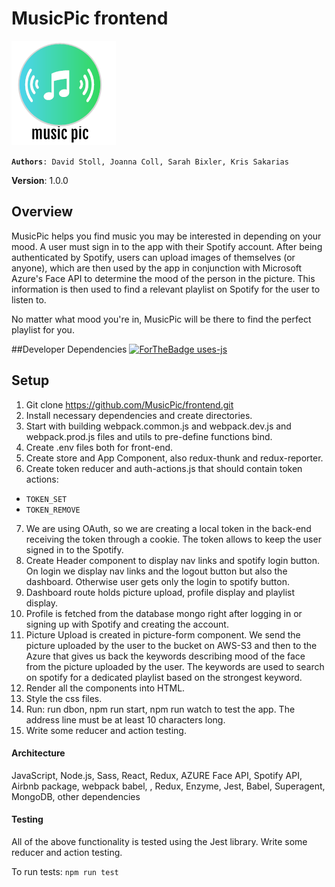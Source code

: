 # MusicPic frontend

![MusicPic-logo](./src/assets/logo2.png)

**```Authors```**```: David Stoll, Joanna Coll, Sarah Bixler, Kris Sakarias ```

**Version**: 1.0.0

## Overview

MusicPic helps you find music you may be interested in depending on your mood. A user must sign in to the app with their Spotify account. After being authenticated by Spotify, users can upload images of themselves (or anyone), which are then used by the app in conjunction with Microsoft Azure's Face API to determine the mood of the person in the picture. This information is then used to find a relevant playlist on Spotify for the user to listen to. 

No matter what mood you're in, MusicPic will be there to find the perfect playlist for you.

##Developer Dependencies
[![ForTheBadge uses-js](https://ForTheBadge.com/images/badges/uses-js.svg)](https://ForTheBadge.com)


## Setup

1. Git clone https://github.com/MusicPic/frontend.git
2. Install necessary dependencies and create directories.
3. Start with building webpack.common.js and webpack.dev.js and webpack.prod.js files and utils to pre-define functions bind.
4. Create .env files both for front-end.
5. Create store and App Component, also redux-thunk and redux-reporter. 
6. Create token reducer and auth-actions.js that should contain token actions:
  * `TOKEN_SET`
  * `TOKEN_REMOVE`
7. We are using OAuth, so we are creating a local token in the back-end receiving the token through a cookie. The token allows to keep the user signed in to the Spotify.
8. Create Header component to display nav links and spotify login button. On login we display nav links and the logout button but also the dashboard. Otherwise user gets only the login to spotify button.
9. Dashboard route holds picture upload, profile display and playlist display.
10. Profile is fetched from the database mongo right after logging in or signing up with Spotify and creating the account.
11. Picture Upload is created in picture-form component. We send the picture uploaded by the user to the bucket on AWS-S3 and then to the Azure that gives us back the keywords describing mood of the face from the picture uploaded by the user. The keywords are used to search on spotify for a dedicated playlist based on the strongest keyword.
12. Render all the components into HTML.
13. Style the css files.
14. Run: run dbon, npm run start, npm run watch to test the app. The address line must be at least 10 characters long.
15. Write some reducer and action testing.


  

#### Architecture

JavaScript, Node.js, Sass, React, Redux, AZURE Face API, Spotify API, Airbnb package, webpack babel, , Redux, Enzyme, Jest, Babel, Superagent, MongoDB, other dependencies

#### Testing

All of the above functionality is tested using the Jest library.
Write some reducer and action testing. 

To run tests: `npm run test`
